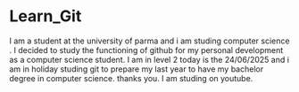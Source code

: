 # Learn_Git
I am a student at the university of parma and i am studing computer science .
I decided to study the functioning of github for my personal development as a computer science student.
I am in level 2 today is the 24/06/2025 and i am in holiday studing git to prepare my last year to have my bachelor degree in computer science.
thanks you.
I am studing on youtube.
